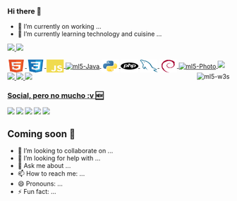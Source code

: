 ### Hi there 👋

- 🔭 I’m currently on working ...
- 🌱 I’m currently learning technology and cuisine ...
<div>
  <a href="https://beacons.page/ml5w3s">
  <img height="180em" src="https://github-readme-stats.vercel.app/api?username=ml5w3s&show_icons=true&theme=gruvbox&include_all_commits=true&count_private=true"/>
  <img height="180em" src="https://github-readme-stats.vercel.app/api/top-langs/?username=ml5w3s&layout=compact&langs_count=7&theme=gruvbox"/>
</div>
<div style="display: inline_block"><br>  
  <img align="center" alt="ml5-HTML" height="30" width="40" src="https://raw.githubusercontent.com/devicons/devicon/master/icons/html5/html5-original.svg">
  <img align="center" alt="ml5-CSS" height="30" width="40" src="https://raw.githubusercontent.com/devicons/devicon/master/icons/css3/css3-original.svg">
  <img align="center" alt="ml5-Js" height="30" width="40" src="https://raw.githubusercontent.com/devicons/devicon/master/icons/javascript/javascript-plain.svg">
  <img align="center" alt="ml5-Java" height="30" width="40" src="https://cdn.jsdelivr.net/gh/devicons/devicon/icons/java/java-original-wordmark.svg">
  <img align="center" alt="ml5-Python" height="30" width="40" src="https://raw.githubusercontent.com/devicons/devicon/master/icons/python/python-original.svg">
  <img align="center" alt="ml5-php" height="30" width="40" src="https://raw.githubusercontent.com/devicons/devicon/master/icons/php/php-plain.svg">
  <img align="center" alt="ml5-MySQL" height="30" width="40" src="https://raw.githubusercontent.com/devicons/devicon/master/icons/mysql/mysql-plain.svg">
  <img align="center" alt="ml5-Debian" height="30" width="40" src="https://raw.githubusercontent.com/devicons/devicon/master/icons/debian/debian-plain.svg">
  <img align="center" alt="ml5-Photo" height="30" width="40" src="https://cdn.jsdelivr.net/gh/devicons/devicon/icons/photoshop/photoshop-plain.svg" />
  <img src="https://cdn.jsdelivr.net/gh/devicons/devicon/icons/laravel/laravel-plain-wordmark.svg" />
  <img src="https://cdn.jsdelivr.net/gh/devicons/devicon/icons/spring/spring-original-wordmark.svg" />
  <img src="https://cdn.jsdelivr.net/gh/devicons/devicon/icons/django/django-plain.svg" />
  <img src="https://cdn.jsdelivr.net/gh/devicons/devicon/icons/androidstudio/androidstudio-original-wordmark.svg" />
  <img align="right" alt="ml5-w3s" height="120" src="https://i.pinimg.com/originals/2a/53/65/2a53651a35816f499270d8275fd5318f.gif">
</div>
  
### Social, pero no mucho :v 🆕

<div>
  <a href="https://www.linkedin.com/in/marcelo-lauriano-da-silva-530b8127/" target="_blank"><img src="https://img.shields.io/badge/-LinkedIn-%230077B5?style=for-the-badge&logo=linkedin&logoColor=white" target="_blank"></a> 
  <a href="https://www.youtube.com/channel/UCJKovGWQRlmEJfnk0auu2XQ" target="_blank"><img src="https://img.shields.io/badge/YouTube-FF0000?style=for-the-badge&logo=youtube&logoColor=white" target="_blank"></a>
  <a href="https://www.instagram.com/marcelolauriano/" target="_blank"><img src="https://img.shields.io/badge/-Instagram-%23E4405F?style=for-the-badge&logo=instagram&logoColor=white" target="_blank"></a>
  <a href = "mailto:marcelo.lauriano@gmail.com"><img src="https://img.shields.io/badge/-Gmail-%23333?style=for-the-badge&logo=gmail&logoColor=white" target="_blank"></a>
 <a href="https://www.facebook.com/ML5w3s/" target="_blank"><img src="https://img.shields.io/badge/Facebook-1877F2?style=for-the-badge&logo=facebook&logoColor=white" target="_blank"></a> 
 </div> 
  
## Coming soon 📅
- 👯 I’m looking to collaborate on ...
- 🤔 I’m looking for help with ...
- 💬 Ask me about ...
- 📫 How to reach me: ...
- 😄 Pronouns: ...
- ⚡ Fun fact: ...
